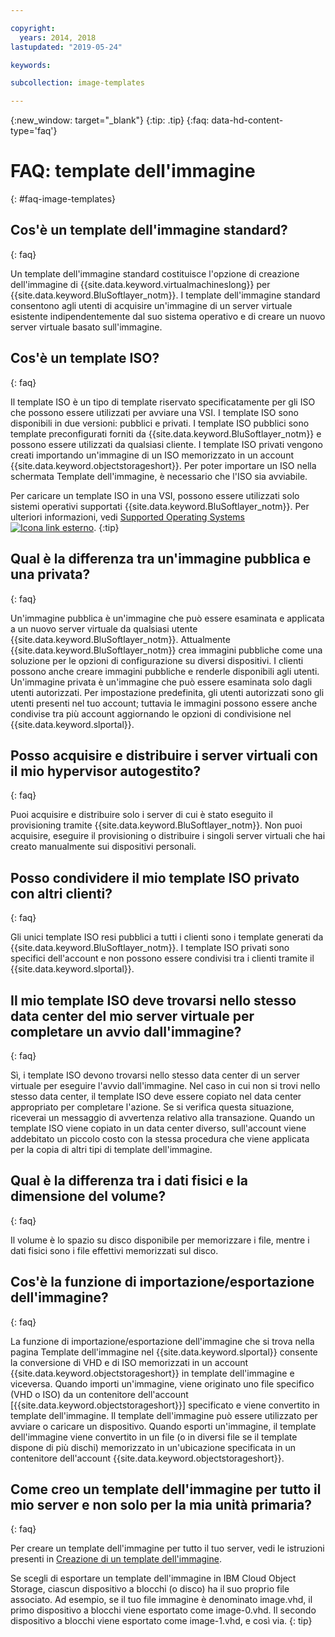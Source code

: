 ```yaml
---

copyright:
  years: 2014, 2018
lastupdated: "2019-05-24"

keywords:

subcollection: image-templates

---
```



{:new_window: target="_blank"}
{:tip: .tip}
{:faq: data-hd-content-type='faq'}

# FAQ: template dell'immagine
{: #faq-image-templates}

## Cos'è un template dell'immagine standard?
{: faq}

Un template dell'immagine standard costituisce l'opzione di creazione dell'immagine di {{site.data.keyword.virtualmachineslong}} per {{site.data.keyword.BluSoftlayer_notm}}.
I template dell'immagine standard consentono agli utenti di acquisire un'immagine di un server virtuale esistente indipendentemente dal suo sistema
operativo e di creare un nuovo server virtuale basato sull'immagine.

## Cos'è un template ISO?
{: faq}

Il template ISO è un tipo di template riservato specificatamente per gli ISO che possono essere utilizzati per avviare una VSI. I template ISO sono disponibili in due versioni: pubblici e privati. I template ISO pubblici sono template preconfigurati forniti da {{site.data.keyword.BluSoftlayer_notm}} e possono essere utilizzati da qualsiasi cliente. I template ISO privati vengono creati importando un'immagine di un ISO memorizzato in un account {{site.data.keyword.objectstorageshort}}. Per poter importare un ISO nella schermata Template dell'immagine, è necessario che l'ISO sia avviabile.

Per caricare un template ISO in una VSI, possono essere utilizzati solo sistemi operativi supportati {{site.data.keyword.BluSoftlayer_notm}}. Per ulteriori informazioni, vedi [Supported Operating Systems ![Icona link esterno](../../icons/launch-glyph.svg "Icona link esterno")](https://www.ibm.com/cloud/server-software).
{:tip}

## Qual è la differenza tra un'immagine pubblica e una privata?
{: faq}

Un'immagine pubblica è un'immagine che può essere esaminata e applicata a un nuovo server virtuale da qualsiasi utente {{site.data.keyword.BluSoftlayer_notm}}. Attualmente {{site.data.keyword.BluSoftlayer_notm}}
crea immagini pubbliche come una soluzione per le opzioni di configurazione su diversi dispositivi. I clienti possono anche creare immagini pubbliche e renderle disponibili agli utenti. Un'immagine privata è un'immagine che può
essere esaminata solo dagli utenti autorizzati. Per impostazione predefinita, gli utenti autorizzati sono gli utenti presenti nel tuo account; tuttavia
le immagini possono essere anche condivise tra più account aggiornando le opzioni di condivisione nel {{site.data.keyword.slportal}}.

## Posso acquisire e distribuire i server virtuali con il mio hypervisor autogestito?
{: faq}

Puoi acquisire e distribuire solo i server di cui è stato eseguito il provisioning tramite {{site.data.keyword.BluSoftlayer_notm}}. Non puoi acquisire, eseguire il provisioning o distribuire i singoli server virtuali che hai creato manualmente sui dispositivi personali.

## Posso condividere il mio template ISO privato con altri clienti?
{: faq}

Gli unici template ISO resi pubblici a tutti i clienti sono i template generati da {{site.data.keyword.BluSoftlayer_notm}}. I template ISO privati sono specifici dell'account e non possono essere condivisi tra i clienti tramite il {{site.data.keyword.slportal}}.

## Il mio template ISO deve trovarsi nello stesso data center del mio server virtuale per completare un avvio dall'immagine?
{: faq}

Sì, i template ISO devono trovarsi nello stesso data center di un server virtuale per eseguire l'avvio dall'immagine. Nel caso in cui non si
trovi nello stesso data center, il template ISO deve essere copiato nel data center appropriato per completare l'azione. Se si verifica questa situazione,
riceverai un messaggio di avvertenza relativo alla transazione. Quando un template ISO viene copiato in un data center diverso, sull'account viene addebitato
un piccolo costo con la stessa procedura che viene applicata per la copia di altri tipi di template dell'immagine.

## Qual è la differenza tra i dati fisici e la dimensione del volume?
{: faq}

Il volume è lo spazio su disco disponibile per memorizzare i file, mentre i dati fisici sono i file effettivi memorizzati sul disco.

## Cos'è la funzione di importazione/esportazione dell'immagine?
{: faq}

La funzione di importazione/esportazione dell'immagine che si trova nella pagina Template dell'immagine nel {{site.data.keyword.slportal}} consente la conversione di VHD e di ISO memorizzati in un account {{site.data.keyword.objectstorageshort}} in template dell'immagine e viceversa. Quando importi un'immagine, viene originato uno file specifico (VHD o ISO) da un contenitore dell'account [{{site.data.keyword.objectstorageshort}}] specificato e viene convertito in template dell'immagine. Il template dell'immagine può essere utilizzato per avviare o caricare un dispositivo. Quando esporti un'immagine, il template dell'immagine viene convertito in un file (o in diversi file se il template dispone di più dischi) memorizzato in un'ubicazione specificata in un contenitore dell'account {{site.data.keyword.objectstorageshort}}.

## Come creo un template dell'immagine per tutto il mio server e non solo per la mia unità primaria?
{: faq}

Per creare un template dell'immagine per tutto il tuo server, vedi le istruzioni presenti in [Creazione di un template dell'immagine](/docs/infrastructure/image-templates?topic=image-templates-creating-an-image-template#creating-an-image-template).

Se scegli di esportare un template dell'immagine in IBM Cloud Object Storage, ciascun dispositivo a blocchi (o disco) ha il suo proprio file associato. Ad esempio, se il tuo file immagine è denominato image.vhd, il primo dispositivo a blocchi viene esportato come image-0.vhd. Il secondo dispositivo a blocchi viene esportato come image-1.vhd, e così via.
{: tip}
